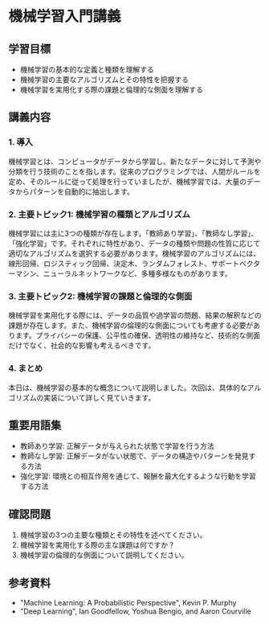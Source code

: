 # 機械学習入門講義

## 学習目標
- 機械学習の基本的な定義と種類を理解する
- 機械学習の主要なアルゴリズムとその特性を把握する
- 機械学習を実用化する際の課題と倫理的な側面を理解する

## 講義内容

### 1. 導入
機械学習とは、コンピュータがデータから学習し、新たなデータに対して予測や分類を行う技術のことを指します。従来のプログラミングでは、人間がルールを定め、そのルールに従って処理を行っていましたが、機械学習では、大量のデータからパターンを自動的に抽出します。

### 2. 主要トピック1: 機械学習の種類とアルゴリズム
機械学習には主に3つの種類が存在します。「教師あり学習」、「教師なし学習」、「強化学習」です。それぞれに特性があり、データの種類や問題の性質に応じて適切なアルゴリズムを選択する必要があります。機械学習のアルゴリズムには、線形回帰、ロジスティック回帰、決定木、ランダムフォレスト、サポートベクターマシン、ニューラルネットワークなど、多種多様なものがあります。

### 3. 主要トピック2: 機械学習の課題と倫理的な側面
機械学習を実用化する際には、データの品質や過学習の問題、結果の解釈などの課題が存在します。また、機械学習の倫理的な側面についても考慮する必要があります。プライバシーの保護、公平性の確保、透明性の維持など、技術的な側面だけでなく、社会的な影響も考えるべきです。

### 4. まとめ
本日は、機械学習の基本的な概念について説明しました。次回は、具体的なアルゴリズムの実装について詳しく見ていきます。

## 重要用語集
- 教師あり学習: 正解データが与えられた状態で学習を行う方法
- 教師なし学習: 正解データがない状態で、データの構造やパターンを発見する方法
- 強化学習: 環境との相互作用を通じて、報酬を最大化するような行動を学習する方法

## 確認問題
1. 機械学習の3つの主要な種類とその特性を述べてください。
2. 機械学習を実用化する際の主な課題は何ですか？
3. 機械学習の倫理的な側面について説明してください。

## 参考資料
- "Machine Learning: A Probabilistic Perspective", Kevin P. Murphy
- "Deep Learning", Ian Goodfellow, Yoshua Bengio, and Aaron Courville